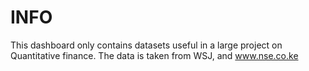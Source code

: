 # INFO
This dashboard only contains datasets useful in a large project on Quantitative finance.
The data is taken from WSJ, and www.nse.co.ke
